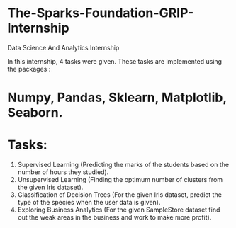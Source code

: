 # The-Sparks-Foundation-GRIP-Internship
Data Science And Analytics Internship

In this internship, 4 tasks were given. These tasks are implemented using the packages : 
# Numpy, Pandas, Sklearn, Matplotlib, Seaborn.

# Tasks:
1. Supervised Learning (Predicting the marks of the students based on the number of hours they studied).
2. Unsupervised Learning (Finding the optimum number of clusters from the given Iris dataset).
3. Classification of Decision Trees (For the given Iris dataset, predict the type of the species when the user data is given).
4. Exploring Business Analytics (For the given SampleStore dataset find out the weak areas in the business and work to make more profit).

